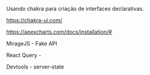 Usando chakra para criação de interfaces declarativas.

https://chakra-ui.com/

https://apexcharts.com/docs/installation/#

MirageJS - Fake API

React Query - 

Devtools - server-state
